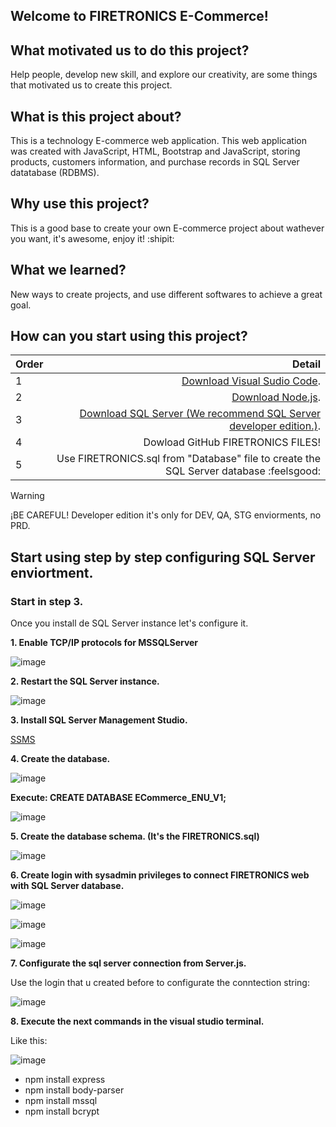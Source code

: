 ## Welcome to FIRETRONICS E-Commerce!

## What motivated us to do this project?

Help people, develop new skill, and explore our creativity, are some things that motivated us to create this project.

## What is this project about?

This is a technology E-commerce web application. This web application was created with JavaScript, HTML, Bootstrap and JavaScript, storing products, customers information, and purchase records in SQL Server datatabase (RDBMS).

## Why use this project?

This is a good base to create your own E-commerce project about wathever you want, it's awesome, enjoy it! :shipit:

## What we learned?

New ways to create projects, and use different softwares to achieve a great goal.

## How can you start using this project?
|Order|Detail|
|-----|-----:|
|1|[Download Visual Sudio Code](https://code.visualstudio.com/).|
|2|[Download Node.js](https://nodejs.org/en).|
|3|[Download SQL Server (We recommend SQL Server developer edition.)](https://go.microsoft.com/fwlink/p/?linkid=2215158&clcid=0x240a&culture=es-co&country=co).|
|4|Dowload GitHub FIRETRONICS FILES!|
|5|Use FIRETRONICS.sql from "Database" file to create the SQL Server database :feelsgood:|

> [!WARNING]
> ¡BE CAREFUL! Developer edition it's only for DEV, QA, STG enviorments, no PRD.

## Start using step by step configuring SQL Server enviortment.

### Start in step 3.

Once you install de SQL Server instance let's configure it.

**1. Enable TCP/IP protocols for MSSQLServer**

![image](https://github.com/GarroDev/FIRETRONICS/assets/160985704/77ca341d-c3f2-4336-83da-130fab80e5ef)

**2. Restart the SQL Server instance.**

![image](https://github.com/GarroDev/FIRETRONICS/assets/160985704/252d04e5-64b3-4963-9215-48d90bc30c47)

**3. Install SQL Server Management Studio.**

[SSMS](https://aka.ms/ssmsfullsetup)

**4. Create the database.**

![image](https://github.com/GarroDev/FIRETRONICS/assets/160985704/99ec19ec-fa9a-4be3-b04f-ee58d1acceaa)

**Execute: CREATE DATABASE ECommerce_ENU_V1;**

![image](https://github.com/GarroDev/FIRETRONICS/assets/160985704/fc52112f-de38-448f-9dce-d7e2bdf30244)

**5. Create the database schema. (It's the FIRETRONICS.sql)**

![image](https://github.com/GarroDev/FIRETRONICS/assets/160985704/9bf22a34-1f65-449e-b459-699921923da8)

**6. Create login with sysadmin privileges to connect FIRETRONICS web with SQL Server database.**

![image](https://github.com/GarroDev/FIRETRONICS/assets/160985704/a5830f16-e95e-4a0b-9783-80e758fd6c7b)

![image](https://github.com/GarroDev/FIRETRONICS/assets/160985704/38499624-9142-48a0-a361-15fdf44c624a)

![image](https://github.com/GarroDev/FIRETRONICS/assets/160985704/ef7ef0b5-9025-4164-947f-c47b2ebf8285)

**7. Configurate the sql server connection from Server.js.**

Use the login that u created before to configurate the conntection string:

![image](https://github.com/GarroDev/FIRETRONICS/assets/160985704/25ce9540-ed61-47e6-b7e1-aa86e31af72f)

**8. Execute the next commands in the visual studio terminal.**

Like this:

![image](https://github.com/GarroDev/FIRETRONICS/assets/160985704/f8066e45-f1bf-4e18-8446-fbf1c3faa05e)

- npm install express
- npm install body-parser
- npm install mssql
- npm install bcrypt





